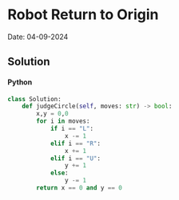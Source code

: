 
# Robot Return to Origin

Date: 04-09-2024

## Solution
#### Python
```python
class Solution:
    def judgeCircle(self, moves: str) -> bool:
        x,y = 0,0
        for i in moves:
            if i == "L":
                x -= 1
            elif i == "R":
                x += 1
            elif i == "U":
                y += 1
            else:
                y -= 1
        return x == 0 and y == 0
```
        